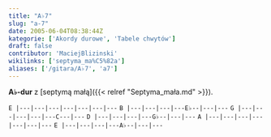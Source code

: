 ```yaml
---
title: "A♭7"
slug: "a-7"
date: 2005-06-04T08:38:44Z
kategorie: ['Akordy durowe', 'Tabele chwytów']
draft: false
contributor: 'MaciejBlizinski'
wikilinks: ['septyma_ma%C5%82a']
aliases: ['/gitara/A♭7', 'a7']
---
```

**A♭-dur** z [septymą małą]({{< relref "Septyma_mała.md" >}}).

`E |---|---|---|---|---|---|---`
`B |---|---|---|---E♭--|---|---`
`G |---|---|---|---|---C---|---`
`D |---|---|---|---G♭--|---|---`
`A |---|---|---|---|---|---|---`
`E |---|---|---|---A♭--|---|---`


